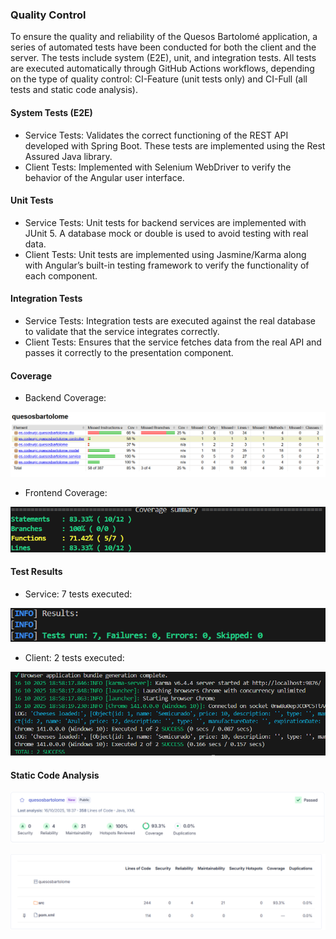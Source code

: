 ### Quality Control
To ensure the quality and reliability of the Quesos Bartolomé application, a series of automated tests have been conducted for both the client and the server. The tests include system (E2E), unit, and integration tests.
All tests are executed automatically through GitHub Actions workflows, depending on the type of quality control: CI-Feature (unit tests only) and CI-Full (all tests and static code analysis).

#### System Tests (E2E)

- Service Tests: Validates the correct functioning of the REST API developed with Spring Boot. These tests are implemented using the Rest Assured Java library.
- Client Tests: Implemented with Selenium WebDriver to verify the behavior of the Angular user interface.

#### Unit Tests

- Service Tests: Unit tests for backend services are implemented with JUnit 5. A database mock or double is used to avoid testing with real data.
- Client Tests: Unit tests are implemented using Jasmine/Karma along with Angular’s built-in testing framework to verify the functionality of each component.

#### Integration Tests

- Service Tests: Integration tests are executed against the real database to validate that the service integrates correctly.
- Client Tests: Ensures that the service fetches data from the real API and passes it correctly to the presentation component.

#### Coverage
- Backend Coverage:
  
![Backend Coverage](../../Images/CoverageBackend.png)

- Frontend Coverage:
  
![Frontend Coverage](../../Images/CoverageFrontend.png)

#### Test Results

- Service: 7 tests executed:
  
![TestBackend](../../Images/TestPassedBackend.png)
- Client: 2 tests executed:
  
![TestFrontend](../../Images/TestPassedFrontend.png)
#### Static Code Analysis 

![Sonar1](../../Images/SonarQube1.png)


![Sonar2](../../Images/SonarQube2.png)

